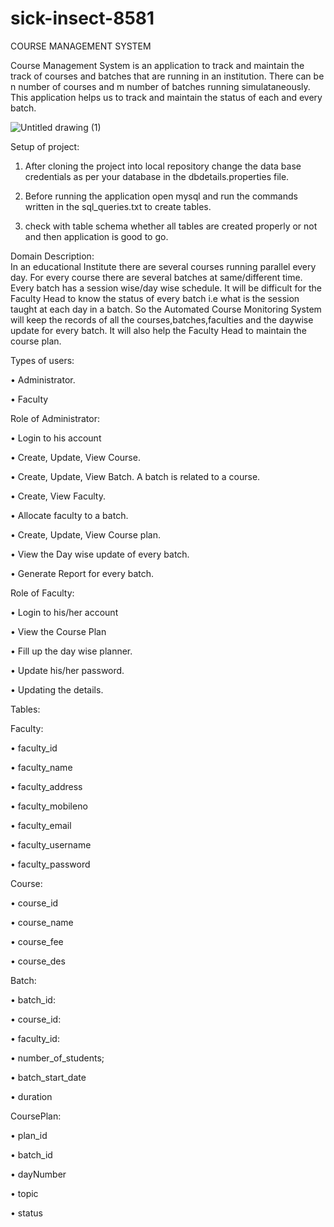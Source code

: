 # sick-insect-8581
COURSE MANAGEMENT SYSTEM

Course Management System is an application to track and maintain the track of courses and batches that are running in an institution. 
There can be n number of courses and m number of batches running simulataneously.
This application helps us to track and maintain the status of each and every batch.

![Untitled drawing (1)](https://user-images.githubusercontent.com/112754517/221499389-a19b5a34-0854-4931-9e7e-9a6eecaa2d6e.png)

Setup of project:

1) After cloning the project into local repository change the data base credentials as per your database in the dbdetails.properties file.

2) Before running the application open mysql and run the commands written in the sql_queries.txt to create tables.

3) check with table schema whether all tables are created properly or not and then application is good to go.

Domain Description: <br>
In an educational Institute there are several courses running parallel every day. For every course there are several batches at same/different time. Every batch has a session wise/day wise schedule. It will be difficult for the Faculty Head to know the status of every batch i.e what is the session taught at each day in a batch. So the Automated Course Monitoring System will keep the records of all the courses,batches,faculties and the daywise update for every batch. It will also help the Faculty Head to maintain the course plan.

Types of users:
<br>

• Administrator.

• Faculty

Role of Administrator:
<br>

• Login to his account

• Create, Update, View Course.

• Create, Update, View Batch. A batch is related to a course.

• Create, View Faculty.

• Allocate faculty to a batch.

• Create, Update, View Course plan.

• View the Day wise update of every batch.

• Generate Report for every batch.

Role of Faculty:
<br>

• Login to his/her account

• View the Course Plan

• Fill up the day wise planner.

• Update his/her password.

• Updating the details.

Tables:
<br>

Faculty:
<br>

• faculty_id

• faculty_name

• faculty_address

• faculty_mobileno

• faculty_email

• faculty_username

• faculty_password

Course: 
<br>

• course_id

• course_name

• course_fee

• course_des

Batch:
<br>

• batch_id:

• course_id:

• faculty_id:

• number_of_students;

• batch_start_date

• duration

CoursePlan:

• plan_id

• batch_id

• dayNumber

• topic

• status
